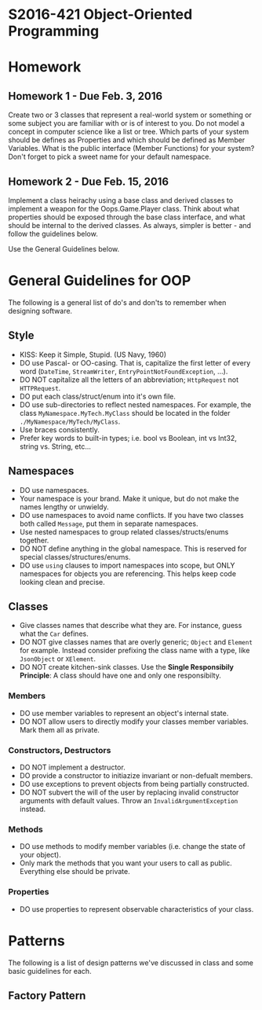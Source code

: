# S2016-421 Object-Oriented Programming

# Homework


## Homework 1 - Due Feb. 3, 2016

Create two or 3 classes that represent a real-world system or something or some subject you are familiar with or is of interest to you.
Do not model a concept in computer science like a list or tree.
Which parts of your system should be defines as Properties and which should be defined as Member Variables.
What is the public interface (Member Functions) for your system?
Don't forget to pick a sweet name for your default namespace. 

## Homework 2 - Due Feb. 15, 2016

Implement a class heirachy using a base class and derived classes to implement a weapon for the Oops.Game.Player class.
Think about what properties should be exposed through the base class interface, and what should be internal to the derived classes.
As always, simpler is better - and follow the guidelines below.

Use the General Guidelines below.

# General Guidelines for OOP

The following is a general list of do's and don'ts to remember when designing software.

## Style

* KISS: Keep it Simple, Stupid. (US Navy, 1960)
* DO use Pascal- or OO-casing.  That is, capitalize the first letter of every word (`DateTime`, `StreamWriter`, `EntryPointNotFoundException`, ...).
* DO NOT capitalize all the letters of an abbreviation; `HttpRequest` not `HTTPRequest`.
* DO put each class/struct/enum into it's own file.
* DO use sub-directories to reflect nested namespaces.  For example, the class `MyNamespace.MyTech.MyClass` should be located in the folder `./MyNamespace/MyTech/MyClass`.
* Use braces consistently.  
* Prefer key words to built-in types; i.e. bool vs Boolean, int vs Int32, string vs. String, etc...

## Namespaces

* DO use namespaces.
* Your namespace is your brand.  Make it unique, but do not make the names lengthy or unwieldy.
* DO use namespaces to avoid name conflicts.  If you have two classes both called `Message`, put them in separate namespaces.
* Use nested namespaces to group related classes/structs/enums together.
* DO NOT define anything in the global namespace.  This is reserved for special classes/structures/enums.
* DO use `using` clauses to import namespaces into scope, but ONLY namespaces for objects you are referencing.  This helps keep code looking clean and precise.

## Classes

* Give classes names that describe what they are.  For instance, guess what the `Car` defines.
* DO NOT give classes names that are overly generic; `Object` and `Element` for example.  Instead consider prefixing the class name with a type, like `JsonObject` or `XElement`.
* DO NOT create kitchen-sink classes.  Use the __Single Responsibily Principle__: A class should have one and only one responsibilty.

### Members
* DO use member variables to represent an object's internal state.
* DO NOT allow users to directly modify your classes member variables.  Mark them all as private.  

### Constructors, Destructors
* DO NOT implement a destructor.
* DO provide a constructor to initiazize invariant or non-defualt members.
* DO use exceptions to prevent objects from being partially constructed.
* DO NOT subvert the will of the user by replacing invalid constructor arguments with default values.  Throw an `InvalidArgumentException` instead.

### Methods
* DO use methods to modify member variables (i.e. change the state of your object).
* Only mark the methods that you want your users to call as public.  Everything else should be private.

### Properties
* DO use properties to represent observable characteristics of your class.


# Patterns

The following is a list of design patterns we've discussed in class and some basic guidelines for each.

## Factory Pattern


